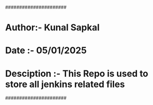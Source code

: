 ######################
# Author:- Kunal Sapkal
# Date :- 05/01/2025
# Desciption :- This Repo is used to store all jenkins related files 
######################
